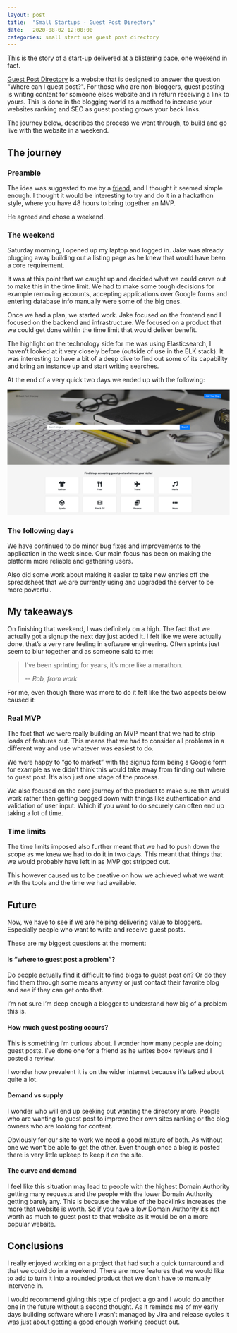```yaml
---
layout: post
title:  "Small Startups - Guest Post Directory"
date:   2020-08-02 12:00:00
categories: small start ups guest post directory
---
```


This is the story of a start-up delivered at a blistering pace, one weekend in fact.

[Guest Post Directory][gpd] is a website that is designed to answer the question "Where can I guest post?". For those who are non-bloggers, guest posting is writing content for someone elses website and in return receiving a link to yours. This is done in the blogging world as a method to increase your websites ranking and SEO as guest posting grows your back links.

The journey below, describes the process we went through, to build and go live with the website in a weekend.

## The journey

### Preamble

The idea was suggested to me by a [friend][jake], and I thought it seemed simple enough. I thought it would be interesting to try and do it in a hackathon style, where you have 48 hours to bring together an MVP. 

He agreed and chose a weekend.

### The weekend

Saturday morning, I opened up my laptop and logged in. Jake was already plugging away building out a listing page as he knew that would have been a core requirement.

It was at this point that we caught up and decided what we could carve out to make this in the time limit. We had to make some tough decisions for example removing accounts, accepting applications over Google forms and entering database info manually were some of the big ones.

Once we had a plan, we started work. Jake focused on the frontend and I focused on the backend and infrastructure. We focused on a product that we could get done within the time limit that would deliver benefit.

The highlight on the technology side for me was using Elasticsearch, I haven’t looked at it very closely before (outside of use in the ELK stack). It was interesting to have a bit of a deep dive to find out some of its capability and bring an instance up and start writing searches.

At the end of a very quick two days we ended up with the following:

[![](/assets/images/posts/guestpost.png)][gpd]

### The following days

We have continued to do minor bug fixes and improvements to the application in the week since. Our main focus has been on making the platform more reliable and gathering users.

Also did some work about making it easier to take new entries off the spreadsheet that we are currently using and upgraded the server to be more powerful.

## My takeaways

On finishing that weekend, I was definitely on a high. The fact that we actually got a signup the next day just added it. I felt like we were actually done, that’s a very rare feeling in software engineering. Often sprints just seem to blur together and as someone said to me:

> I’ve been sprinting for years, it’s more like a marathon.
>
> -- <cite>Rob, from work</cite>

For me, even though there was more to do it felt like the two aspects below caused it:

### Real MVP

The fact that we were really building an MVP meant that we had to strip loads of features out. This means that we had to consider all problems in a different way and use whatever was easiest to do.

We were happy to “go to market” with the signup form being a Google form for example as we didn’t think this would take away from finding out where to guest post. It’s also just one stage of the process.

We also focused on the core journey of the product to make sure that would work rather than getting bogged down with things like authentication and validation of user input. Which if you want to do securely can often end up taking a lot of time.

### Time limits

The time limits imposed also further meant that we had to push down the scope as we knew we had to do it in two days. This meant that things that we would probably have left in as MVP got stripped out.

This however caused us to be creative on how we achieved what we want with the tools and the time we had available.

## Future 

Now, we have to see if we are helping delivering value to bloggers. Especially people who want to write and receive guest posts.

These are my biggest questions at the moment:

#### Is “where to guest post a problem”?

Do people actually find it difficult to find blogs to guest post on? Or do they find them through some means anyway or just contact their favorite blog and see if they can get onto that.

I’m not sure I’m deep enough a blogger to understand how big of a problem this is.

#### How much guest posting occurs?

This is something I’m curious about. I wonder how many people are doing guest posts. I’ve done one for a friend as he writes book reviews and I posted a review.

I wonder how prevalent it is on the wider internet because it’s talked about quite a lot.

#### Demand vs supply

I wonder who will end up seeking out wanting the directory more. People who are wanting to guest post to improve their own sites ranking or the blog owners who are looking for content.

Obviously for our site to work we need a good mixture of both. As without one we won’t be able to get the other. Even though once a blog is posted there is very little upkeep to keep it on the site.

#### The curve and demand

I feel like this situation may lead to people with the highest Domain Authority getting many requests and the people with the lower Domain Authority getting barely any. This is because the value of the backlinks increases the more that website is worth. So if you have a low Domain Authority it’s not worth as much to guest post to that website as it would be on a more popular website.

## Conclusions

I really enjoyed working on a project that had such a quick turnaround and that we could do in a weekend. There are more features that we would like to add to turn it into a rounded product that we don’t have to manually intervene in.

I would recommend giving this type of project a go and I would do another one in the future without a second thought. As it reminds me of my early days building software where I wasn’t managed by Jira and release cycles it was just about getting a good enough working product out.

[gpd]: http://guestpost.directory
[jake]: https://jakedoran.co.uk
